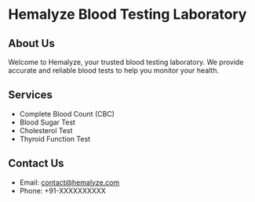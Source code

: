 # Hemalyze Blood Testing Laboratory

## About Us
Welcome to Hemalyze, your trusted blood testing laboratory. We provide accurate and reliable blood tests to help you monitor your health.

## Services
- Complete Blood Count (CBC)
- Blood Sugar Test
- Cholesterol Test
- Thyroid Function Test

## Contact Us
- Email: contact@hemalyze.com
- Phone: +91-XXXXXXXXXX

